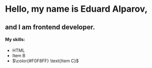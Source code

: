 # Hello, my name is Eduard Alparov, 

## and I am frontend developer.

#### My skills:

- HTML
- Item B
- $\color{#F0F8FF} \text{Item C}$

